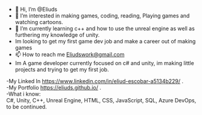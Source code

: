 - 👋 Hi, I’m @Eliuds
- 👀 I’m interested in making games, coding, reading, Playing games and watching cartoons.
- 🌱 I’m currently learning c++ and how to use the unreal engine as well as furthering my knowledge of unity.
- Im looking to get my first game dev job and make a career out of making games
- 📫 How to reach me Eliudswork@gmail.com
- Im A game developer currently focused on c# and unity, im making little projects and trying to get my first job.

-My Linked In https://www.linkedin.com/in/eliud-escobar-a5134b229/ . <br />
-My Portfolio https://eliuds.github.io/ . <br />
-What i know: <br />
C#, Unity, C++, Unreal Engine, HTML, CSS, JavaScript, SQL, Azure DevOps, to be continued.




<!---
Eliuds/Eliuds is a ✨ special ✨ repository because its `README.md` (this file) appears on your GitHub profile.
You can click the Preview link to take a look at your changes.
--->
